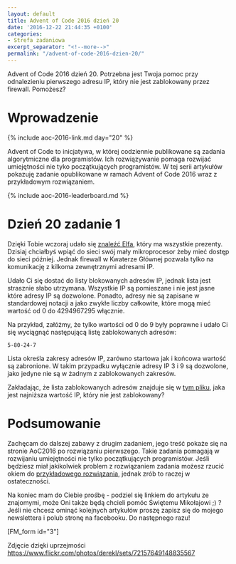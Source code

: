 ```yaml
---
layout: default
title: Advent of Code 2016 dzień 20
date: '2016-12-22 21:44:35 +0100'
categories:
- Strefa zadaniowa
excerpt_separator: "<!--more-->"
permalink: "/advent-of-code-2016-dzien-20/"
---
```

Advent of Code 2016 dzień 20. Potrzebna jest Twoja pomoc przy odnalezieniu pierwszego adresu IP, który nie jest zablokowany przez firewall. Pomożesz?

# Wprowadzenie
  
{% include aoc-2016-link.md day="20" %}

Advent of Code to inicjatywa, w której codziennie publikowane są zadania algorytmiczne dla programistów. Ich rozwiązywanie pomaga rozwijać umiejętności nie tyko początkujących programistów. W tej serii artykułów pokazuję zadanie opublikowane w ramach Advent of Code 2016 wraz z przykładowym rozwiązaniem.

{% include aoc-2016-leaderboard.md %}

# Dzień 20 zadanie 1
  
Dzięki Tobie wczoraj udało się [znaleźć Elfa](http://www.samouczekprogramisty.pl/advent-of-code-2016-dzien-19/), który ma wszystkie prezenty. Dzisiaj chciałbyś wpiąć do sieci swój mały mikroprocesor żeby mieć dostęp do sieci później. Jednak firewall w Kwaterze Głównej pozwala tylko na komunikację z kilkoma zewnętrznymi adresami IP.

Udało Ci się dostać do listy blokowanych adresów IP, jednak lista jest strasznie słabo utrzymana. Wszystkie IP są pomieszane i nie jest jasne które adresy IP są dozwolone. Ponadto, adresy nie są zapisane w standardowej notacji a jako zwykłe liczby całkowite, które mogą mieć wartość od 0 do 4294967295 włącznie.

Na przykład, załóżmy, że tylko wartości od 0 do 9 były poprawne i udało Ci się wyciągnąć następującą listę zablokowanych adresów:

    5-80-24-7

  
Lista określa zakresy adresów IP, zarówno startowa jak i końcowa wartość są zabronione. W takim przypadku wyłącznie adresy IP 3 i 9 są dozwolone, jako jedyne nie są w żadnym z zablokowanych zakresów.

Zakładając, że lista zablokowanych adresów znajduje się w [tym pliku](https://raw.githubusercontent.com/SamouczekProgramisty/StrefaZadaniowaSamouka/master/05_aoc_2016/src/main/test/resources/day20_input.txt), jaka jest najniższa wartość IP, który nie jest zablokowany?

# Podsumowanie
  
Zachęcam do dalszej zabawy z drugim zadaniem, jego treść pokaże się na stronie AoC2016 po rozwiązaniu pierwszego. Takie zadania pomagają w rozwijaniu umiejętności nie tylko początkujących programistów. Jeśli będziesz miał jakikolwiek problem z rozwiązaniem zadania możesz rzucić okiem do [przykładowego rozwiązania](https://github.com/SamouczekProgramisty/StrefaZadaniowaSamouka/tree/master/05_aoc_2016/src/main/java/pl/samouczekprogramisty/szs/aoc2016/day20), jednak zrób to raczej w ostateczności.

Na koniec mam do Ciebie prośbę - podziel się linkiem do artykułu ze znajomymi, może Oni także będą chcieli pomóc Świętemu Mikołajowi ;) ? Jeśli nie chcesz ominąć kolejnych artykułów proszę zapisz się do mojego newslettera i polub stronę na facebooku. Do następnego razu!

[FM\_form id="3"]

Zdjęcie dzięki uprzejmości https://www.flickr.com/photos/derekl/sets/72157649148835567

